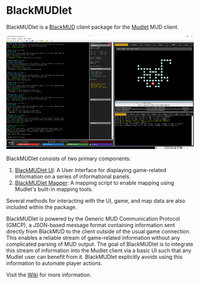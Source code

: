 
# BlackMUDlet

BlackMUDlet is a [BlackMUD](https://www.blackmud.com) client package for the [Mudlet](https://www.mudlet.org/) MUD client.

<p align="center">
  <img width="600" src="https://raw.githubusercontent.com/blackmud-dev/bm-mudlet/main/screenshot/blackmudlet.png">
</p>

BlackMUDlet consists of two primary components:

1. [BlackMUDlet UI](https://github.com/blackmud-dev/bm-mudlet/wiki/Home/_edit#blackmudlet-ui): A User Interface for displaying game-related information on a series of informational panels.
1. [BlackMUDlet Mapper](https://github.com/blackmud-dev/bm-mudlet/wiki/Home/_edit#blackmudlet-mapper): A mapping script to enable mapping using Mudlet's built-in mapping tools.

Several methods for interacting with the UI, game, and map data are also included within the package.

BlackMUDlet is powered by the Generic MUD Communication Protocol (GMCP), a JSON-based message format containing information sent directly from BlackMUD to the client outside of the usual game connection. This enables a reliable stream of game-related information without any complicated parsing of MUD output. The goal of BlackMUDlet is to integrate this stream of information into the Mudlet client via a basic UI such that any Mudlet user can benefit from it. BlackMUDlet explicitly avoids using this information to automate player actions.

Visit the [Wiki](https://github.com/blackmud-dev/bm-mudlet/wiki) for more information.
